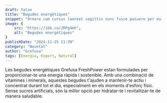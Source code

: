 ```yaml
---
draft: false
title: "Begudes energètiques"
snippet: "Ornare cum cursus laoreet sagittis nunc fusce posuere per euismod dis vehicula a, semper fames lacus maecenas dictumst pulvinar neque enim non potenti. Torquent hac sociosqu eleifend potenti."
image: {
    src: "https://ibb.co/JRPg4mh",
    alt: "Begudes energètiques"
}
publishDate: "2024-11-25 11:39"
category: "Novetat"
author: "Grefusa"
tags: [Energia, Esport, Natural]
---
```


<div
 class="mx-auto prose prose-lg mt-6 max-w-3xl prose-h3:underline prose-p:text-justify">
    
Les begudes energètiques Grefusa FreshPower estan formulades per proporcionar-te una energia ràpida i sostenible. Amb una combinació de vitamines i minerals, aquestes begudes t'ajuden a mantenir-te actiu i concentrat durant tot el dia, especialment en els moments d'esforç físic. Sense sucres artificials, són la millor opció per hidratar-te i revitalitzar-te de manera saludable.

</div>
